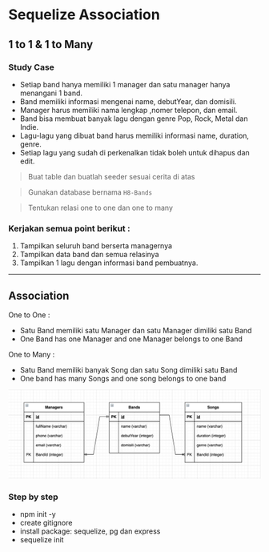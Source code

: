 # Sequelize Association

## 1 to 1 & 1 to Many

### Study Case

- Setiap band hanya memiliki 1 manager dan satu manager hanya menangani 1 band.
- Band memiliki informasi mengenai name, debutYear, dan domisili.
- Manager harus memiliki nama lengkap ,nomer telepon, dan email.
- Band bisa membuat banyak lagu dengan genre Pop, Rock, Metal dan Indie.
- Lagu-lagu yang dibuat band harus memiliki informasi name, duration, genre.
- Setiap lagu yang sudah di perkenalkan tidak boleh untuk dihapus dan edit.

> Buat table dan buatlah seeder sesuai cerita di atas

> Gunakan database bernama `H8-Bands`

> Tentukan relasi one to one dan one to many

### Kerjakan semua point berikut :

1. Tampilkan seluruh band berserta managernya
2. Tampilkan data band dan semua relasinya
3. Tampilkan 1 lagu dengan informasi band pembuatnya.

---

## Association

One to One :

- Satu Band memiliki satu Manager dan satu Manager dimiliki satu Band
- One Band has one Manager and one Manager belongs to one Band

One to Many :

- Satu Band memiliki banyak Song dan satu Song dimiliki satu Band
- One band has many Songs and one song belongs to one band

![erd](./recap.png "ERD")

### Step by step

- npm init -y
- create gitignore
- install package: sequelize, pg dan express
- sequelize init
